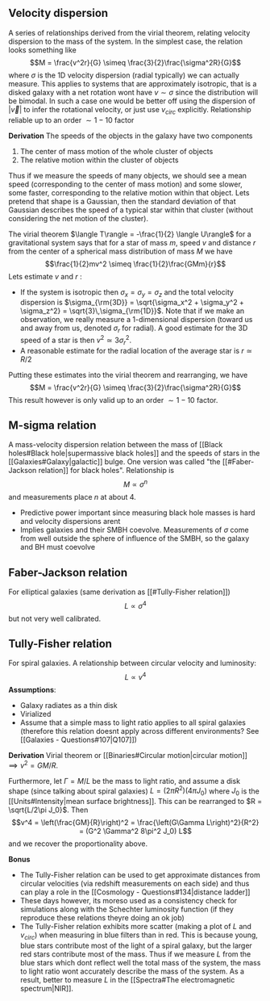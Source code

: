 
## Velocity dispersion
A series of relationships derived from the virial theorem, relating velocity dispersion to the mass of the system. In the simplest case, the relation looks something like $$M = \frac{v^2r}{G} \simeq \frac{3}{2}\frac{\sigma^2R}{G}$$where $\sigma$ is the 1D velocity dispersion (radial typically) we can actually measure. This applies to systems that are approximately isotropic, that is a disked galaxy with a net rotation wont have $v\sim \sigma$ since the distribution will be bimodal. In such a case one would be better off using the dispersion of $|\vec{v}|$ to infer the rotational velocity, or just use $v_{circ}$ explicitly. Relationship reliable up to an order $\sim 1-10$ factor

**Derivation**
The speeds of the objects in the galaxy have two components
1. The center of mass motion of the whole cluster of objects
2. The relative motion within the cluster of objects

Thus if we measure the speeds of many objects, we should see a mean speed (corresponding to the center of mass motion) and some slower, some faster, corresponding to the relative motion within that object. Lets pretend that shape is a Gaussian, then the standard deviation of that Gaussian describes the speed of a typical star within that cluster (without considering the net motion of the cluster). 

The virial theorem $\langle T\rangle = -\frac{1}{2} \langle U\rangle$ for a gravitational system says that for a star of mass $m$, speed $v$ and distance $r$ from the center of a spherical mass distribution of mass $M$ we have $$\frac{1}{2}mv^2 \simeq \frac{1}{2}\frac{GMm}{r}$$Lets estimate $v$ and $r$ :
- If the system is isotropic then $\sigma_x = \sigma_y = \sigma_z$ and the total velocity dispersion is $\sigma_{\rm{3D}} = \sqrt{\sigma_x^2 + \sigma_y^2 + \sigma_z^2} = \sqrt{3}\,\sigma_{\rm{1D}}$. Note that if we make an observation, we really measure a 1-dimensional dispersion (toward us and away from us, denoted $\sigma_r$ for radial). A good estimate for the 3D speed of a star is then $v^2 \simeq 3\sigma_r^2$. 
- A reasonable estimate for the radial location of the average star is $r\simeq R/2$ 

Putting these estimates into the virial theorem and rearranging, we have $$M = \frac{v^2r}{G} \simeq \frac{3}{2}\frac{\sigma^2R}{G}$$This result however is only valid up to an order $\sim 1-10$ factor.


## M-sigma relation
A mass-velocity dispersion relation between the mass of [[Black holes#Black hole|supermassive black holes]] and the speeds of stars in the [[Galaxies#Galaxy|galactic]] bulge. One version was called "the [[#Faber-Jackson relation]] for black holes". Relationship is $$M\propto \sigma^n$$and measurements place $n$ at about 4. 

- Predictive power important since measuring black hole masses is hard and velocity dispersions arent
- Implies galaxies and their SMBH coevolve. Measurements of $\sigma$ come from well outside the sphere of influence of the SMBH, so the galaxy and BH must coevolve


## Faber-Jackson relation
For elliptical galaxies (same derivation as [[#Tully-Fisher relation]])$$L\propto \sigma^4$$but not very well calibrated.


## Tully-Fisher relation
For spiral galaxies. A relationship between circular velocity and luminosity: $$L\propto v^4$$**Assumptions**:
- Galaxy radiates as a thin disk
- Virialized
- Assume that a simple mass to light ratio applies to all spiral galaxies (therefore this relation doesnt apply across different environments? See [[Galaxies - Questions#107|Q107]])

**Derivation**
Virial theorem or [[Binaries#Circular motion|circular motion]] $\implies v^2 = GM/R$. 

Furthermore, let $\Gamma = M/L$ be the mass to light ratio, and assume a disk shape (since talking about spiral galaxies) $L = (2\pi R^2) (4\pi J_0)$ where $J_0$ is the [[Units#Intensity|mean surface brightness]]. This can be rearranged to $R = \sqrt{L/2\pi J_0}$. Then $$v^4 = \left(\frac{GM}{R}\right)^2 = \frac{\left(G\Gamma L\right)^2}{R^2} = (G^2 \Gamma^2 8\pi^2 J_0) L$$and we recover the proportionality above.

**Bonus**
- The Tully-Fisher relation can be used to get approximate distances from circular velocities (via redshift measurements on each side) and thus can play a role in the [[Cosmology - Questions#134|distance ladder]] 
- These days however, its moreso used as a consistency check for simulations along with the Schechter luminosity function (if they reproduce these relations theyre doing an ok job)
- The Tully-Fisher relation exhibits more scatter (making a plot of $L$ and $v_{circ}$) when measuring in blue filters than in red. This is because young, blue stars contribute most of the light of a spiral galaxy, but the larger red stars contribute most of the mass. Thus if we measure $L$ from the blue stars which dont reflect well the total mass of the system, the mass to light ratio wont accurately describe the mass of the system. As a result, better to measure $L$ in the [[Spectra#The electromagnetic spectrum|NIR]]. 